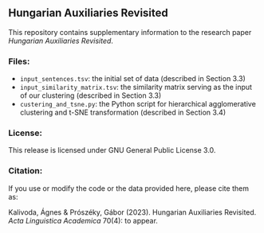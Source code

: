 ## Hungarian Auxiliaries Revisited

This repository contains supplementary information to the research paper _Hungarian Auxiliaries Revisited_.

### Files:

- `input_sentences.tsv`: the initial set of data (described in Section 3.3)
- `input_similarity_matrix.tsv`: the similarity matrix serving as the input of our clustering (described in Section 3.3)
- `custering_and_tsne.py`: the Python script for hierarchical agglomerative clustering and t-SNE transformation (described in Section 3.4)

### License:

This release is licensed under GNU General Public License 3.0.

### Citation:

If you use or modify the code or the data provided here, please cite them as:

Kalivoda, Ágnes & Prószéky, Gábor (2023). Hungarian Auxiliaries Revisited. _Acta Linguistica Academica_ 70(4): to appear.
